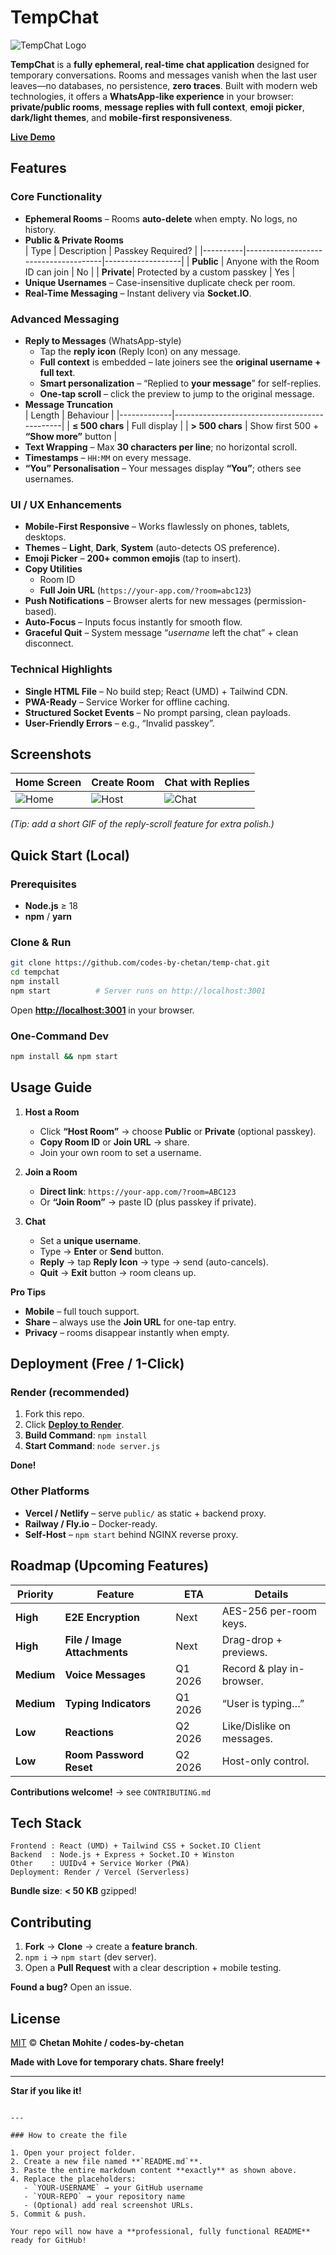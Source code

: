 # TempChat

<picture>
  <source 
    media="(prefers-color-scheme: dark)" 
    srcset="https://temp-chat-nqzf.onrender.com/temp-chat-logo-cropped.png"
    onerror="this.onerror=null;this.srcset='https://cdn.jsdelivr.net/gh/codes-by-chetan/Images_Server@main/temp-chat-logo-cropped.png';"
  >
  <img 
    src="https://temp-chat-nqzf.onrender.com/temp-chat-logo-cropped-dark.png" 
    alt="TempChat Logo" 
    onerror="this.onerror=null;this.src='https://cdn.jsdelivr.net/gh/codes-by-chetan/Images_Server@main/temp-chat-logo-cropped-dark.png';"
  >
</picture>

**TempChat** is a **fully ephemeral, real-time chat application** designed for temporary conversations. Rooms and messages vanish when the last user leaves—no databases, no persistence, **zero traces**. Built with modern web technologies, it offers a **WhatsApp-like experience** in your browser: **private/public rooms**, **message replies with full context**, **emoji picker**, **dark/light themes**, and **mobile-first responsiveness**.

**[Live Demo](https://temp-chat-nqzf.onrender.com/)**

## Features

### Core Functionality
- **Ephemeral Rooms** – Rooms **auto-delete** when empty. No logs, no history.
- **Public & Private Rooms**  
  | Type     | Description                          | Passkey Required? |
  |----------|--------------------------------------|-------------------|
  | **Public** | Anyone with the Room ID can join   | No                |
  | **Private**| Protected by a custom passkey       | Yes               |
- **Unique Usernames** – Case-insensitive duplicate check per room.
- **Real-Time Messaging** – Instant delivery via **Socket.IO**.

### Advanced Messaging
- **Reply to Messages** (WhatsApp-style)  
  - Tap the **reply icon** (Reply Icon) on any message.  
  - **Full context** is embedded – late joiners see the **original username + full text**.  
  - **Smart personalization** – “Replied to **your message**” for self-replies.  
  - **One-tap scroll** – click the preview to jump to the original message.
- **Message Truncation**  
  | Length      | Behaviour                                    |
  |-------------|----------------------------------------------|
  | **≤ 500 chars** | Full display                                 |
  | **> 500 chars** | Show first 500 + **“Show more”** button      |
- **Text Wrapping** – Max **30 characters per line**; no horizontal scroll.
- **Timestamps** – `HH:MM` on every message.
- **“You” Personalisation** – Your messages display **“You”**; others see usernames.

### UI / UX Enhancements
- **Mobile-First Responsive** – Works flawlessly on phones, tablets, desktops.
- **Themes** – **Light**, **Dark**, **System** (auto-detects OS preference).
- **Emoji Picker** – **200+ common emojis** (tap to insert).
- **Copy Utilities**  
  - Room ID  
  - **Full Join URL** (`https://your-app.com/?room=abc123`)
- **Push Notifications** – Browser alerts for new messages (permission-based).
- **Auto-Focus** – Inputs focus instantly for smooth flow.
- **Graceful Quit** – System message “*username* left the chat” + clean disconnect.

### Technical Highlights
- **Single HTML File** – No build step; React (UMD) + Tailwind CDN.
- **PWA-Ready** – Service Worker for offline caching.
- **Structured Socket Events** – No prompt parsing, clean payloads.
- **User-Friendly Errors** – e.g., “Invalid passkey”.

## Screenshots

| **Home Screen** | **Create Room** | **Chat with Replies** |
|-----------------|-----------------|-----------------------|
| ![Home](https://cdn.jsdelivr.net/gh/codes-by-chetan/Images_Server@main/tempchat_home.png) | ![Host](https://cdn.jsdelivr.net/gh/codes-by-chetan/Images_Server@main/tempchat_room_cretated.png) | ![Chat](https://cdn.jsdelivr.net/gh/codes-by-chetan/Images_Server@main/tempchat_chat_demo.png) |

*(Tip: add a short GIF of the reply-scroll feature for extra polish.)*

## Quick Start (Local)

### Prerequisites
- **Node.js** ≥ 18
- **npm** / **yarn**

### Clone & Run
```bash
git clone https://github.com/codes-by-chetan/temp-chat.git
cd tempchat
npm install
npm start          # Server runs on http://localhost:3001
```

Open **[http://localhost:3001](http://localhost:3001)** in your browser.

### One-Command Dev
```bash
npm install && npm start
```

## Usage Guide

1. **Host a Room**  
   - Click **“Host Room”** → choose **Public** or **Private** (optional passkey).  
   - **Copy Room ID** or **Join URL** → share.  
   - Join your own room to set a username.

2. **Join a Room**  
   - **Direct link**: `https://your-app.com/?room=ABC123`  
   - Or **“Join Room”** → paste ID (plus passkey if private).

3. **Chat**  
   - Set a **unique username**.  
   - Type → **Enter** or **Send** button.  
   - **Reply** → tap **Reply Icon** → type → send (auto-cancels).  
   - **Quit** → **Exit** button → room cleans up.

**Pro Tips**  
- **Mobile** – full touch support.  
- **Share** – always use the **Join URL** for one-tap entry.  
- **Privacy** – rooms disappear instantly when empty.

## Deployment (Free / 1-Click)

### Render (recommended)
1. Fork this repo.  
2. Click **[Deploy to Render](https://render.com/)**.  
3. **Build Command**: `npm install`  
4. **Start Command**: `node server.js`  

**Done!**

### Other Platforms
- **Vercel / Netlify** – serve `public/` as static + backend proxy.  
- **Railway / Fly.io** – Docker-ready.  
- **Self-Host** – `npm start` behind NGINX reverse proxy.

## Roadmap (Upcoming Features)

| Priority | Feature                | ETA       | Details                                 |
|----------|------------------------|-----------|-----------------------------------------|
| **High** | **E2E Encryption**     | Next      | AES-256 per-room keys.                  |
| **High** | **File / Image Attachments** | Next | Drag-drop + previews.                   |
| **Medium**| **Voice Messages**     | Q1 2026   | Record & play in-browser.               |
| **Medium**| **Typing Indicators**  | Q1 2026   | “User is typing…”                       |
| **Low**   | **Reactions**          | Q2 2026   | Like/Dislike on messages.               |
| **Low**   | **Room Password Reset**| Q2 2026   | Host-only control.                      |

**Contributions welcome!** → see `CONTRIBUTING.md`

## Tech Stack

```
Frontend : React (UMD) + Tailwind CSS + Socket.IO Client
Backend  : Node.js + Express + Socket.IO + Winston
Other    : UUIDv4 + Service Worker (PWA)
Deployment: Render / Vercel (Serverless)
```

**Bundle size**: **< 50 KB** gzipped!

## Contributing

1. **Fork** → **Clone** → create a **feature branch**.  
2. `npm i` → `npm start` (dev server).  
3. Open a **Pull Request** with a clear description + mobile testing.

**Found a bug?** Open an issue.

## License

[MIT](LICENSE) © **Chetan Mohite / codes-by-chetan**

**Made with Love for temporary chats. Share freely!**

---

**Star if you like it!**
```

---

### How to create the file

1. Open your project folder.  
2. Create a new file named **`README.md`**.  
3. Paste the entire markdown content **exactly** as shown above.  
4. Replace the placeholders:  
   - `YOUR-USERNAME` → your GitHub username  
   - `YOUR-REPO` → your repository name  
   - (Optional) add real screenshot URLs.  
5. Commit & push.

Your repo will now have a **professional, fully functional README** ready for GitHub!